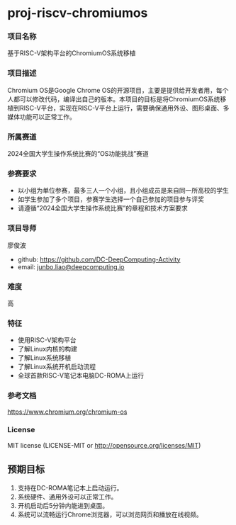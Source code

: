 # proj-riscv-chromiumos

### 项目名称
基于RISC-V架构平台的ChromiumOS系统移植

### 项目描述
Chromium OS是Google Chrome OS的开源项目，主要是提供给开发者用，每个人都可以修改代码，编译出自己的版本。本项目的目标是将ChromiumOS系统移植到RISC-V平台，实现在RISC-V平台上运行，需要确保通用外设、图形桌面、多媒体功能可以正常工作。

### 所属赛道
2024全国大学生操作系统比赛的“OS功能挑战”赛道

### 参赛要求
- 以小组为单位参赛，最多三人一个小组，且小组成员是来自同一所高校的学生
- 如学生参加了多个项目，参赛学生选择一个自己参加的项目参与评奖 
- 请遵循“2024全国大学生操作系统比赛”的章程和技术方案要求 

### 项目导师
廖俊波
- github: https://github.com/DC-DeepComputing-Activity
- email: junbo.liao@deepcomputing.io

### 难度
高

### 特征
- 使用RISC-V架构平台
- 了解Linux内核的构建
- 了解Linux系统移植
- 了解Linux系统开机启动流程
- 全球首款RISC-V笔记本电脑DC-ROMA上运行

### 参考文档
https://www.chromium.org/chromium-os

### License
MIT license (LICENSE-MIT or http://opensource.org/licenses/MIT)

## 预期目标
1. 支持在DC-ROMA笔记本上启动运行。
2. 系统硬件、通用外设可以正常工作。
3. 开机启动后5分钟内能进到桌面。
4. 系统可以流畅运行Chrome浏览器，可以浏览网页和播放在线视频。
